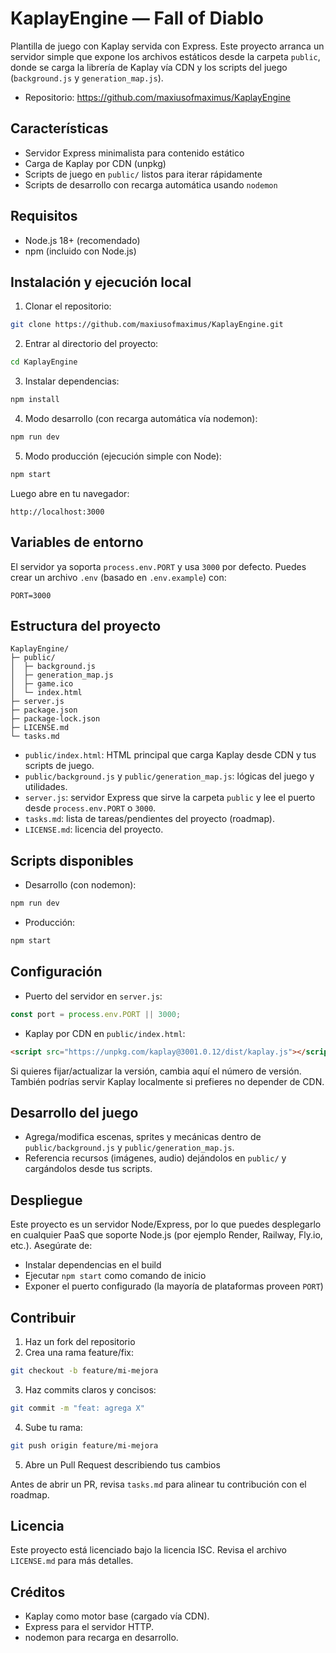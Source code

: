 # KaplayEngine — Fall of Diablo

Plantilla de juego con Kaplay servida con Express. Este proyecto arranca un servidor simple que expone los archivos estáticos desde la carpeta `public`, donde se carga la librería de Kaplay vía CDN y los scripts del juego (`background.js` y `generation_map.js`).

- Repositorio: https://github.com/maxiusofmaximus/KaplayEngine

## Características
- Servidor Express minimalista para contenido estático
- Carga de Kaplay por CDN (unpkg)
- Scripts de juego en `public/` listos para iterar rápidamente
- Scripts de desarrollo con recarga automática usando `nodemon`

## Requisitos
- Node.js 18+ (recomendado)
- npm (incluido con Node.js)

## Instalación y ejecución local

1) Clonar el repositorio:
```bash
git clone https://github.com/maxiusofmaximus/KaplayEngine.git
```

2) Entrar al directorio del proyecto:
```bash
cd KaplayEngine
```

3) Instalar dependencias:
```bash
npm install
```

4) Modo desarrollo (con recarga automática vía nodemon):
```bash
npm run dev
```

5) Modo producción (ejecución simple con Node):
```bash
npm start
```

Luego abre en tu navegador:
```
http://localhost:3000
```

## Variables de entorno

El servidor ya soporta `process.env.PORT` y usa `3000` por defecto. Puedes crear un archivo `.env` (basado en `.env.example`) con:
```
PORT=3000
```

## Estructura del proyecto

```
KaplayEngine/
├─ public/
│  ├─ background.js
│  ├─ generation_map.js
│  ├─ game.ico
│  └─ index.html
├─ server.js
├─ package.json
├─ package-lock.json
├─ LICENSE.md
└─ tasks.md
```

- `public/index.html`: HTML principal que carga Kaplay desde CDN y tus scripts de juego.
- `public/background.js` y `public/generation_map.js`: lógicas del juego y utilidades.
- `server.js`: servidor Express que sirve la carpeta `public` y lee el puerto desde `process.env.PORT` o `3000`.
- `tasks.md`: lista de tareas/pendientes del proyecto (roadmap).
- `LICENSE.md`: licencia del proyecto.

## Scripts disponibles

- Desarrollo (con nodemon):
```bash
npm run dev
```

- Producción:
```bash
npm start
```

## Configuración

- Puerto del servidor en `server.js`:
```js
const port = process.env.PORT || 3000;
```
- Kaplay por CDN en `public/index.html`:
```html
<script src="https://unpkg.com/kaplay@3001.0.12/dist/kaplay.js"></script>
```
Si quieres fijar/actualizar la versión, cambia aquí el número de versión. También podrías servir Kaplay localmente si prefieres no depender de CDN.

## Desarrollo del juego

- Agrega/modifica escenas, sprites y mecánicas dentro de `public/background.js` y `public/generation_map.js`.
- Referencia recursos (imágenes, audio) dejándolos en `public/` y cargándolos desde tus scripts.

## Despliegue

Este proyecto es un servidor Node/Express, por lo que puedes desplegarlo en cualquier PaaS que soporte Node.js (por ejemplo Render, Railway, Fly.io, etc.). Asegúrate de:
- Instalar dependencias en el build
- Ejecutar `npm start` como comando de inicio
- Exponer el puerto configurado (la mayoría de plataformas proveen `PORT`)

## Contribuir

1) Haz un fork del repositorio  
2) Crea una rama feature/fix:
```bash
git checkout -b feature/mi-mejora
```
3) Haz commits claros y concisos:
```bash
git commit -m "feat: agrega X"
```
4) Sube tu rama:
```bash
git push origin feature/mi-mejora
```
5) Abre un Pull Request describiendo tus cambios

Antes de abrir un PR, revisa `tasks.md` para alinear tu contribución con el roadmap.

## Licencia

Este proyecto está licenciado bajo la licencia ISC. Revisa el archivo `LICENSE.md` para más detalles.

## Créditos

- Kaplay como motor base (cargado vía CDN).
- Express para el servidor HTTP.
- nodemon para recarga en desarrollo.